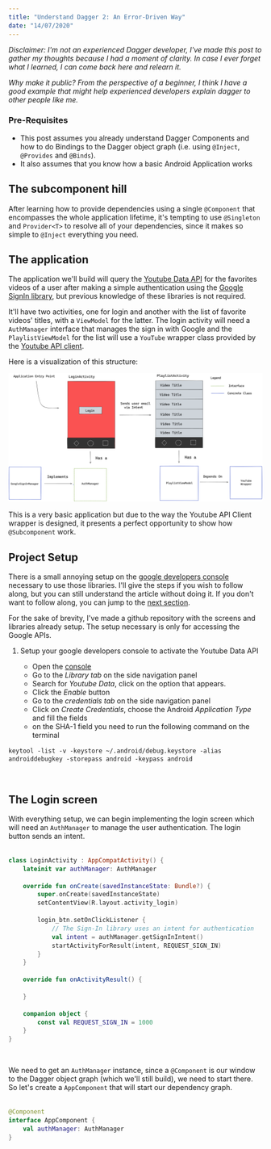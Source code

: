 ```yaml
---
title: "Understand Dagger 2: An Error-Driven Way"
date: "14/07/2020"
---
```



*Disclaimer: I'm not an experienced Dagger developer, I've made this post to gather my thoughts because I had a moment of clarity. In case I ever forget what I learned, I can come back here and relearn it.*

*Why make it public? From the perspective of a beginner, I think I have a good example that might help experienced developers explain dagger to other people like me.*
 

### Pre-Requisites

- This post assumes you already understand Dagger Components and how to do Bindings to the Dagger object graph (i.e. using `@Inject`, `@Provides` and `@Binds`).
- It also assumes that you know how a basic Android Application works

## The subcomponent hill

After learning how to provide dependencies using a single `@Component` that encompasses the whole application lifetime, it's tempting to use `@Singleton` and `Provider<T>` to resolve all of your dependencies, since it makes so simple to `@Inject` everything you need. 


## The application

The application we'll build will query the [Youtube Data API](https://developers.google.com/youtube/v3) for the favorites videos of a user after making a simple authentication using the [Google SignIn library](https://developers.google.com/identity/sign-in/android), but previous knowledge of these libraries is not required. 

It'll have two activities, one for login and another with the list of favorite videos' titles, with a `ViewModel` for the latter. The login activity will need a `AuthManager` interface that manages the sign in with Google and the `PlaylistViewModel` for the list will use a `YouTube` wrapper class provided by the [Youtube API client](https://developers.google.com/api-client-library/java/).

Here is a visualization of this structure:

![Application architecture](../images/app-architecture-intro.png)

This is a very basic application but due to the way the Youtube API Client wrapper is designed, it presents a perfect opportunity to show how `@Subcomponent` work.

## Project Setup

There is a small annoying setup on the [google developers console](https://console.developers.google.com/) necessary to use those libraries. I'll give the steps if you wish to follow along, but you can still understand the article without doing it. If you don't want to follow along, you can jump to the [next section](#the-login-screen).

For the sake of brevity, I've made a github repository with the screens and libraries already setup. The setup necessary is only for accessing the Google APIs.  

1. Setup your google developers console to activate the Youtube Data API

	- Open the [console](https://console.developers.google.com/)
	- Go to the *Library tab* on the side navigation panel
	- Search for *Youtube Data*, click on the option that appears.
	- Click the *Enable* button
	- Go to the *credentials tab* on the side navigation panel
	- Click on *Create Credentials*, choose the Android *Application Type* and fill the fields
	- on the SHA-1 field you need to run the following command on the terminal

```bash{promptUser: edujtm}
keytool -list -v -keystore ~/.android/debug.keystore -alias androiddebugkey -storepass android -keypass android
```


<br />

## The Login screen

With everything setup, we can begin implementing the login screen which will need an `AuthManager` to manage the user authentication. The login button sends an intent.

```Kotlin

class LoginActivity : AppCompatActivity() {
	lateinit var authManager: AuthManager

	override fun onCreate(savedInstanceState: Bundle?) {
		super.onCreate(savedInstanceState)
		setContentView(R.layout.activity_login)

		login_btn.setOnClickListener {
			// The Sign-In library uses an intent for authentication
			val intent = authManager.getSignInIntent()
			startActivityForResult(intent, REQUEST_SIGN_IN)
		}
	}

	override fun onActivityResult() {

	}

	companion object {
		const val REQUEST_SIGN_IN = 1000
	}
}
```

<br />

We need to get an `AuthManager` instance, since a `@Component` is our window to the Dagger object graph (which we'll still build), we need to start there. So let's create a `AppComponent` that will start our dependency graph.

```Kotlin

@Component
interface AppComponent {
	val authManager: AuthManager	
}
```
